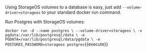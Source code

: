 Using StorageOS volumes to a database is easy, just add `--volume-driver=storageos` to your standard docker run command.

Run Postgres with StorageOS volumes:

`docker run -d --name postgres \
--volume-driver=storageos \
-v pgdata:/var/lib/postgresql/data \
-e PGDATA=/var/lib/postgresql/data/pgdata \
-e POSTGRES_PASSWORD=storageos postgres`{{execute}}
